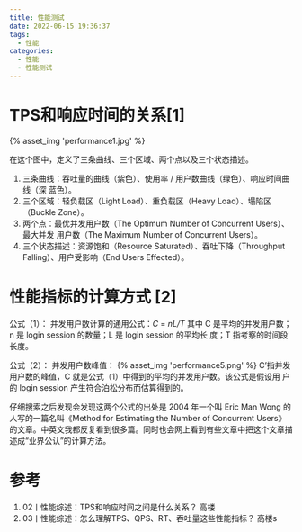 ```yaml
---
title: 性能测试  
date: 2022-06-15 19:36:37
tags:
  - 性能
categories:
  - 性能
  - 性能测试
---
```


<p></p>
<!-- more -->



#  TPS和响应时间的关系[1]

{% asset_img  'performance1.jpg' %}

在这个图中，定义了三条曲线、三个区域、两个点以及三个状态描述。
1. 三条曲线：吞吐量的曲线（紫色）、使用率 / 用户数曲线（绿色）、响应时间曲线（深
蓝色）。
2. 三个区域：轻负载区（Light Load）、重负载区（Heavy Load）、塌陷区（Buckle
Zone）。
3. 两个点：最优并发用户数（The Optimum Number of Concurrent Users）、最大并发
用户数（The Maximum Number of Concurrent Users）。
4. 三个状态描述：资源饱和（Resource Saturated）、吞吐下降（Throughput
Falling）、用户受影响（End Users Effected）。

# 性能指标的计算方式 [2]

公式（1）：
并发用户数计算的通用公式：*C* = *nL/T*
其中 C 是平均的并发用户数；n 是 login session 的数量；L 是 login session 的平均长
度；T 指考察的时间段长度。



公式（2）：
并发用户数峰值： 
{% asset_img  'performance5.png' %}
C’指并发用户数的峰值，C 就是公式（1）中得到的平均的并发用户数。该公式是假设用
户的 login session 产生符合泊松分布而估算得到的。

仔细搜索之后发现会发现这两个公式的出处是 2004 年一个叫 Eric Man Wong 的人写的一篇名叫《Method for Estimating the Number of Concurrent Users》的文章。中英文我都反复看到很多篇。同时也会网上看到有些文章中把这个文章描述成“业界公认”的计算方法。

# 参考
1. 02丨性能综述：TPS和响应时间之间是什么关系？  高楼
2. 03丨性能综述：怎么理解TPS、QPS、RT、吞吐量这些性能指标？ 高楼s



